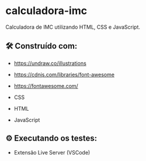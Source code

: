 # calculadora-imc

Calculadora de IMC utilizando HTML, CSS e JavaScript.

## 🛠️ Construído com:

- https://undraw.co/illustrations

- https://cdnjs.com/libraries/font-awesome

- https://fontawesome.com/

- CSS

- HTML

- JavaScript

## ⚙️ Executando os testes:

- Extensão Live Server (VSCode)